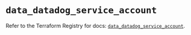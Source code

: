 # `data_datadog_service_account`

Refer to the Terraform Registry for docs: [`data_datadog_service_account`](https://registry.terraform.io/providers/datadog/datadog/3.48.0/docs/data-sources/service_account).
